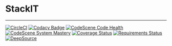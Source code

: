 # StackIT

---

[![CircleCI](https://circleci.com/gh/PrynsTag/stackit/tree/develop.svg?style=svg&circle-token=2a87103fc8fcf4f29dfbdbf97c6d4d18005016e8)](https://circleci.com/gh/PrynsTag/stackit/tree/develop)
[![Codacy Badge](https://app.codacy.com/project/badge/Grade/60db59a7efbe497da0cf7b9edbeee3f8)](https://www.codacy.com?utm_source=github.com&utm_medium=referral&utm_content=PrynsTag/stackit&utm_campaign=Badge_Grade)
[![CodeScene Code Health](https://codescene.io/projects/17511/status-badges/code-health)](https://codescene.io/projects/17511)
[![CodeScene System Mastery](https://codescene.io/projects/17511/status-badges/system-mastery)](https://codescene.io/projects/17511)
[![Coverage Status](https://coveralls.io/repos/github/PrynsTag/stackit/badge.svg?branch=develop&t=Phpijb)](https://coveralls.io/github/PrynsTag/stackit?branch=develop)
[![Requirements Status](https://requires.io/github/PrynsTag/stackit/requirements.svg?branch=develop)](https://requires.io/github/PrynsTag/stackit/requirements/?branch=develop)
[![DeepSource](https://deepsource.io/gh/PrynsTag/stackit.svg/?label=active+issues&show_trend=true&token=CFsOTFsaGar4z89Zgh3CtDtL)](https://deepsource.io/gh/PrynsTag/stackit/?ref=repository-badge)
